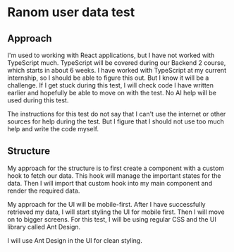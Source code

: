 # Ranom user data test

## Approach

I'm used to working with React applications, but I have not worked with TypeScript much. TypeScript will be covered during our Backend 2 course, which starts in about 6 weeks. I have worked with TypeScript at my current internship, so I should be able to figure this out. But I know it will be a challenge. If I get stuck during this test, I will check code I have written earlier and hopefully be able to move on with the test. No AI help will be used during this test.

The instructions for this test do not say that I can't use the internet or other sources for help during the test. But I figure that I should not use too much help and write the code myself.

## Structure

My approach for the structure is to first create a component with a custom hook to fetch our data. This hook will manage the important states for the data. Then I will import that custom hook into my main component and render the required data.

My approach for the UI will be mobile-first. After I have successfully retrieved my data, I will start styling the UI for mobile first. Then I will move on to bigger screens. For this test, I will be using regular CSS and the UI library called Ant Design.

I will use Ant Design in the UI for clean styling.
